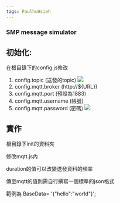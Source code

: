 ```yaml
---
tags: PaulhuHsieh
---
```

### SMP message simulator

## 初始化:

在根目錄下的config.js修改

1. config.topic (送發的topic) 
![](https://i.imgur.com/lSL6zjd.png)
2. config.mqtt.broker (http://${URL})
3. config.mqtt.port (預設為1883)
4. config.mqtt.username (帳號)
5. config.mqtt.password (密碼)
![](https://i.imgur.com/Qx2499L.png)

## 實作

根目錄下init的資料夾

修改mqtt.js內

duration的值可以改變送發資料的頻率

傳至mqtt的值則需自行撰寫一個標準的json格式

範例為 BaseData= '{"hello":"world"}';


